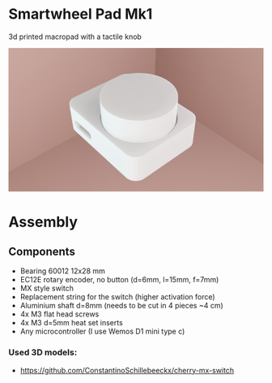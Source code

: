 # Smartwheel Pad Mk1

3d printed macropad with a tactile knob

![smartwheel-pad mk1](/extra/render1.jpg)

# Assembly

## Components

* Bearing 60012 12x28 mm
* EC12E rotary encoder, no button (d=6mm, l=15mm, f=7mm)
* MX style switch
* Replacement string for the switch (higher activation force)
* Aluminium shaft d=8mm (needs to be cut in 4 pieces ~4 cm)
* 4x M3 flat head screws
* 4x M3 d=5mm heat set inserts
* Any microcontroller (I use Wemos D1 mini type c)

### Used 3D models:
* https://github.com/ConstantinoSchillebeeckx/cherry-mx-switch
